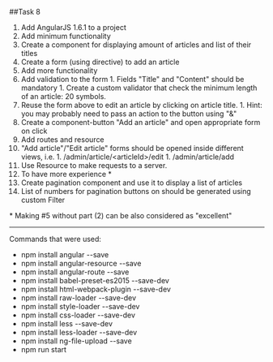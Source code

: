 ﻿##Task 8

1. Add AngularJS 1.6.1 to a project
1. Add minimum functionality
  1. Create a component for displaying amount of articles and list of their titles
  1. Create a form (using directive) to add an article
1. Add more functionality
  1. Add validation to the form
    1. Fields "Title" and "Content" should be mandatory
    1. Create a custom validator that check the minimum length of an article: 20 symbols.
  1. Reuse the form above to edit an article by clicking on article title.
    1. Hint: you may probably need to pass an action to the button using "&"
  1. Create a component-button "Add an article" and open appropriate form on click
1. Add routes and resource
  1. "Add article"/"Edit article" forms should be opened inside different views, i.e.
    1. /admin/article/\<articleId\>/edit
    1. /admin/article/add
  1. Use Resource to make requests to a server.
1. To have more experience *
  1. Create pagination component and use it to display a list of articles
  1. List of numbers for pagination buttons on should be generated using custom Filter

\* Making  #5 without part (2) can be also considered as "excellent"
 
<hr>
 
Commands that were used:
+ npm install angular --save
+ npm install angular-resource --save
+ npm install angular-route --save
+ npm install babel-preset-es2015 --save-dev
+ npm install html-webpack-plugin --save-dev
+ npm install raw-loader --save-dev
+ npm install style-loader --save-dev
+ npm install css-loader --save-dev
+ npm install less --save-dev
+ npm install less-loader --save-dev
+ npm install ng-file-upload --save
+ npm run start
